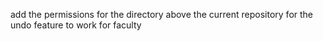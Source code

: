 add the permissions for the directory above the current repository for the undo feature to work for faculty
